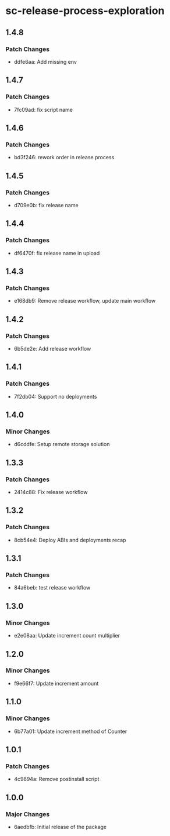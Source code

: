 # sc-release-process-exploration

## 1.4.8

### Patch Changes

- ddfe6aa: Add missing env

## 1.4.7

### Patch Changes

- 7fc09ad: fix script name

## 1.4.6

### Patch Changes

- bd3f246: rework order in release process

## 1.4.5

### Patch Changes

- d709e0b: fix release name

## 1.4.4

### Patch Changes

- df6470f: fix release name in upload

## 1.4.3

### Patch Changes

- e168db9: Remove release workflow, update main workflow

## 1.4.2

### Patch Changes

- 6b5de2e: Add release workflow

## 1.4.1

### Patch Changes

- 7f2db04: Support no deployments

## 1.4.0

### Minor Changes

- d6cddfe: Setup remote storage solution

## 1.3.3

### Patch Changes

- 2414c88: Fix release workflow

## 1.3.2

### Patch Changes

- 8cb54e4: Deploy ABIs and deployments recap

## 1.3.1

### Patch Changes

- 84a6beb: test release workflow

## 1.3.0

### Minor Changes

- e2e08aa: Update increment count multiplier

## 1.2.0

### Minor Changes

- f9e66f7: Update increment amount

## 1.1.0

### Minor Changes

- 6b77a01: Update increment method of Counter

## 1.0.1

### Patch Changes

- 4c9894a: Remove postinstall script

## 1.0.0

### Major Changes

- 6aedbfb: Initial release of the package
